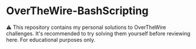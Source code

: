 # OverTheWire-BashScripting

⚠️ This repository contains my personal solutions to OverTheWire challenges.
It's recommended to try solving them yourself before reviewing here.
For educational purposes only.
